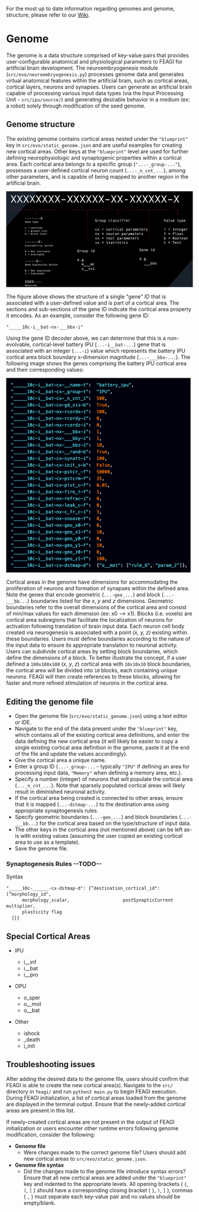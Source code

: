 For the most up to date information regarding genomes and genome, structure, please refer to our [Wiki](https://github.com/feagi/feagi/wiki/Interpreting-A-Genome).

# **Genome**

The genome is a data structure comprised of key-value pairs that provides user-configurable anatomical and physiological parameters to FEAGI for artificial brain development. The neuroembryogenesis module (`src/evo/neuroembryogenesis.py`) processes genome data and generates virtual anatomical features within the artificial brain, such as cortical areas, cortical layers, neurons and synapses. Users can generate an artificial brain capable of processing various input data types (via the Input Processing Unit - `src/ipu/source/`) and generating desirable behavior in a medium (ex: a robot) solely through modification of the seed genome. 

## **Genome structure**     

The existing genome contains cortical areas nested under the `"blueprint"` key in `src/evo/static_genome.json` and are useful examples for creating new cortical areas. Other keys at the `"blueprint"` level are used for further defining neurophysiologic and synaptogenic properties within a cortical area. Each cortical area belongs to a specific group (`"...-_group-..."`), possesses a user-defined cortical neuron count (`...-_n_cnt_...`), among other parameters, and is capable of being mapped to another region in the artificial brain.

![gene_example](../../_static/gene_id.png)

The figure above shows the structure of a single "gene" ID that is associated with a user-defined value and is part of a cortical area. The sections and sub-sections of the gene ID indicate the cortical area property it encodes. As an example, consider the following gene ID:

    "_____10c-i__bat-nx-___bbx-i"

Using the gene ID decoder above, we can determine that this is a non-evolvable, cortical-level battery IPU (`...-i__bat-...`) gene that is associated with an integer (`...-i`) value which represents the battery IPU cortical area block boundary x-dimension magnitude (`...-___bbx-...`). The following image shows the genes comprising the battery IPU cortical area and their corresponding values:  

![cortical_area](../../_static/cortical_area.png)

Cortical areas in the genome have dimensions for accommodating the proliferation of neurons and formation of synapses within the defined area. Note the genes that encode geometric (`...-geo_...`) and block (`...-___bb...`) boundaries listed for the _x_, _y_ and _z_ dimensions. Geometric boundaries refer to the overall dimensions of the cortical area and consist of min/max values for each dimension (ex: x0 --> x1). Blocks (i.e. voxels) are cortical area subregions that facilitate the localization of neurons for activation following translation of brain input data. Each neuron cell body created via neurogenesis is associated with a point _(x, y, z)_ existing within these boundaries. Users must define boundaries according to the nature of the input data to ensure its appropriate translation to neuronal activity. Users can subdivide cortical areas by setting block boundaries, which define the dimensions of a block. To better illustrate the concept, if a user defined a `100x100x100` (_x_, _y_, _z_) cortical area with `10x10x10` block boundaries, the cortical area will be divided into `10` blocks, each containing unique neurons. FEAGI will then create references to these blocks, allowing for faster and more refined stimulation of neurons in the cortical area.

## **Editing the genome file**

- Open the genome file (`src/evo/static_genome.json`) using a text editor or IDE.
- Navigate to the end of the data present under the `"blueprint"` key, which contains all of the existing cortical area definitions, and enter the data defining the new cortical area (it will likely be easier to copy a single existing cortical area definition in the genome, paste it at the end of the file and update the values accordingly).
- Give the cortical area a unique name.
- Enter a group ID (`...-_group-...` - typically `"IPU"` if defining an area for processing input data, `"Memory"` when defining a memory area, etc.).
- Specify a number (integer) of neurons that will populate the cortical area (`..._n_cnt_...`). Note that sparsely populated cortical areas will likely result in diminished neuronal activity.
- If the cortical area being created is connected to other areas, ensure that it is mapped (`...-dstmap-...`) to the destination area using appropriate synaptogenesis rules.
- Specify geometric boundaries (`...-geo_...`) and block boundaries (`...-___bb...`) for the cortical area based on the type/structure of input data.
- The other keys in the cortical area (not mentioned above) can be left as-is with existing values (assuming the user copied an existing cortical area to use as a template).
- Save the genome file.

<!-- ## **Using the genome editing tool** -->

### Synaptogenesis Rules  --TODO--

Syntax
```
"_____10c-______-cx-dstmap-d": {”destination_cortical_id": [”morphology_id",
      morphology_scalar,                    postSynapticCurrent multiplier, 
      plasticity flag
  ]}}
```


## **Special Cortical Areas**

- IPU
  - i__inf
  - i__bat
  - i__pro


- OPU
  - o_sper
  - o__mot
  - o__bat


- Other
  - ishock
  - _death
  - i_init





## **Troubleshooting issues**

After adding the desired data to the genome file, users should confirm that FEAGI is able to create the new cortical area(s). Navigate to the `src/` directory in `feagi/` and run `python3 main.py` to begin FEAGI execution. During FEAGI initialization, a list of cortical areas loaded from the genome are displayed in the terminal output. Ensure that the newly-added cortical areas are present in this list.    

If newly-created cortical areas are not present in the output of FEAGI initialization or users encounter other runtime errors following genome modification, consider the following:    

- **Genome file**
  - Were changes made to the correct genome file? Users should add new cortical areas to `src/evo/static_genome.json`.
- **Genome file syntax**
  - Did the changes made to the genome file introduce syntax errors? Ensure that all new cortical areas are added under the `"blueprint"` key and indented to the appropriate levels. All opening brackets ( `{`, `(`, `[` ) should have a corresponding closing bracket ( `}`, `)`, `]` ), commas ( `,` ) must separate each key-value pair and no values should be empty/blank.

  
